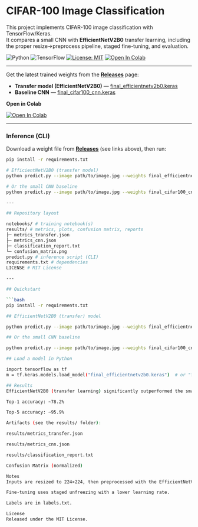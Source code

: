 # CIFAR-100 Image Classification

This project implements CIFAR-100 image classification with TensorFlow/Keras.  
It compares a small CNN with **EfficientNetV2B0** transfer learning, including the proper resize→preprocess pipeline, staged fine-tuning, and evaluation.

![Python](https://img.shields.io/badge/python-3.9%2B-blue)
![TensorFlow](https://img.shields.io/badge/TensorFlow-2.x-orange)
[![License: MIT](https://img.shields.io/badge/License-MIT-green.svg)](LICENSE)
[![Open In Colab](https://colab.research.google.com/assets/colab-badge.svg)](https://colab.research.google.com/github/kiko1992-creator/cifar100-image-classification/blob/main/notebooks/image%20classification%20final.ipynb)

---

Get the latest trained weights from the **[Releases](https://github.com/kiko1992-creator/cifar100-image-classification/releases/latest)** page:

- **Transfer model (EfficientNetV2B0)** — [final_efficientnetv2b0.keras](https://github.com/kiko1992-creator/cifar100-image-classification/releases/latest/download/final_efficientnetv2b0.keras)
- **Baseline CNN** — [final_cifar100_cnn.keras](https://github.com/kiko1992-creator/cifar100-image-classification/releases/latest/download/final_cifar100_cnn.keras)

**Open in Colab**

[![Open In Colab](https://colab.research.google.com/assets/colab-badge.svg)](https://colab.research.google.com/github/kiko1992-creator/cifar100-image-classification/blob/main/notebooks/image%20classification%20final.ipynb)

---

### Inference (CLI)

Download a weight file from **[Releases](https://github.com/kiko1992-creator/cifar100-image-classification/releases/latest)** (see links above), then run:

```bash
pip install -r requirements.txt

# EfficientNetV2B0 (transfer model)
python predict.py --image path/to/image.jpg --weights final_efficientnetv2b0.keras --topk 5

# Or the small CNN baseline
python predict.py --image path/to/image.jpg --weights final_cifar100_cnn.keras --topk 5

---

## Repository layout

notebooks/ # training notebook(s)
results/ # metrics, plots, confusion matrix, reports
├─ metrics_transfer.json
├─ metrics_cnn.json
├─ classification_report.txt
└─ confusion_matrix.png
predict.py # inference script (CLI)
requirements.txt # dependencies
LICENSE # MIT License

---

## Quickstart

```bash
pip install -r requirements.txt

## EfficientNetV2B0 (transfer) model

python predict.py --image path/to/image.jpg --weights final_efficientnetv2b0.keras --topk 5

## Or the small CNN baseline

python predict.py --image path/to/image.jpg --weights final_cifar100_cnn.keras --topk 5

## Load a model in Python

import tensorflow as tf
m = tf.keras.models.load_model("final_efficientnetv2b0.keras")  # or "final_cifar100_cnn.keras"

## Results
EfficientNetV2B0 (transfer learning) significantly outperformed the small CNN baseline.

Top-1 accuracy: ~78.2%

Top-5 accuracy: ~95.9%

Artifacts (see the results/ folder):

results/metrics_transfer.json

results/metrics_cnn.json

results/classification_report.txt

Confusion Matrix (normalized)

Notes
Inputs are resized to 224×224, then preprocessed with the EfficientNetV2 preprocess layer before the backbone.

Fine-tuning uses staged unfreezing with a lower learning rate.

Labels are in labels.txt.

License
Released under the MIT License.
